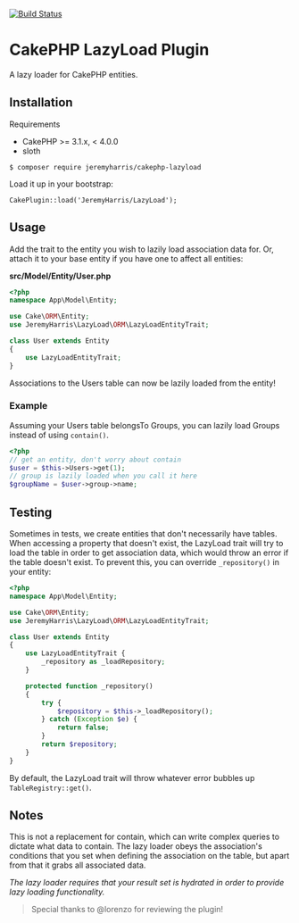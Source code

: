 [![Build Status](https://secure.travis-ci.org/jeremyharris/cakephp-lazyload.png?branch=master)](http://travis-ci.org/jeremyharris/cakephp-lazyload)

# CakePHP LazyLoad Plugin

A lazy loader for CakePHP entities.

## Installation

Requirements

- CakePHP >= 3.1.x, < 4.0.0
- sloth

`$ composer require jeremyharris/cakephp-lazyload`

Load it up in your bootstrap:

`CakePlugin::load('JeremyHarris/LazyLoad');`

## Usage

Add the trait to the entity you wish to lazily load association data for. Or,
attach it to your base entity if you have one to affect all entities:

**src/Model/Entity/User.php**
```php
<?php
namespace App\Model\Entity;

use Cake\ORM\Entity;
use JeremyHarris\LazyLoad\ORM\LazyLoadEntityTrait;

class User extends Entity
{
    use LazyLoadEntityTrait;
}
```

Associations to the Users table can now be lazily loaded from the entity!

### Example

Assuming your Users table belongsTo Groups, you can lazily load Groups instead
of using `contain()`.

```php
<?php
// get an entity, don't worry about contain
$user = $this->Users->get(1);
// group is lazily loaded when you call it here
$groupName = $user->group->name;
```

## Testing

Sometimes in tests, we create entities that don't necessarily have tables. When
accessing a property that doesn't exist, the LazyLoad trait will try to load the
table in order to get association data, which would throw an error if the table
doesn't exist. To prevent this, you can override `_repository()` in your entity:

```php
<?php
namespace App\Model\Entity;

use Cake\ORM\Entity;
use JeremyHarris\LazyLoad\ORM\LazyLoadEntityTrait;

class User extends Entity
{
    use LazyLoadEntityTrait {
        _repository as _loadRepository;
    }

    protected function _repository()
    {
        try {
            $repository = $this->_loadRepository();
        } catch (Exception $e) {
            return false;
        }
        return $repository;
    }
}
```

By default, the LazyLoad trait will throw whatever error bubbles up
`TableRegistry::get()`.

## Notes

This is not a replacement for contain, which can write complex queries to dictate
what data to contain. The lazy loader obeys the association's conditions that
you set when defining the association on the table, but apart from that it grabs
all associated data.

*The lazy loader requires that your result set is hydrated in order to
provide lazy loading functionality.*

> Special thanks to @lorenzo for reviewing the plugin!
